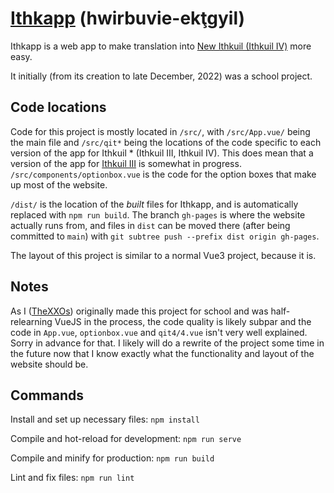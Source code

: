 ﻿# [Ithkapp](https://thexxos.github.io/ithkapp/) (hwirbuvie-ekţgyil)
Ithkapp is a web app to make translation into [New Ithkuil (Ithkuil IV)](http://www.ithkuil.net/New_Ithkuil_design_doc_v_1_1.pdf) more easy.

It initially (from its creation to late December, 2022) was a school project.

## Code locations
Code for this project is mostly located in `/src/`, with `/src/App.vue/` being the main file and `/src/qit*` being the locations of the code specific to each version of the app for Ithkuil * (Ithkuil III, Ithkuil IV). This does mean that a version of the app for [Ithkuil III](http://www.ithkuil.net/) is somewhat in progress. `/src/components/optionbox.vue` is the code for the option boxes that make up most of the website.

`/dist/` is the location of the *built* files for Ithkapp, and is automatically replaced with `npm run build`. The branch `gh-pages` is where the website actually runs from, and files in `dist` can be moved there (after being committed to `main`) with `git subtree push --prefix dist origin gh-pages`.

The layout of this project is similar to a normal Vue3 project, because it is.

## Notes
As I ([TheXXOs](https://github.com/TheXXOs)) originally made this project for school and was half-relearning VueJS in the process, the code quality is likely subpar and the code in `App.vue`, `optionbox.vue` and `qit4/4.vue` isn't very well explained. Sorry in advance for that. I likely will do a rewrite of the project some time in the future now that I know exactly what the functionality and layout of the website should be.

## Commands
Install and set up necessary files: `npm install`

Compile and hot-reload for development: `npm run serve`

Compile and minify for production: `npm run build`

Lint and fix files: `npm run lint`
